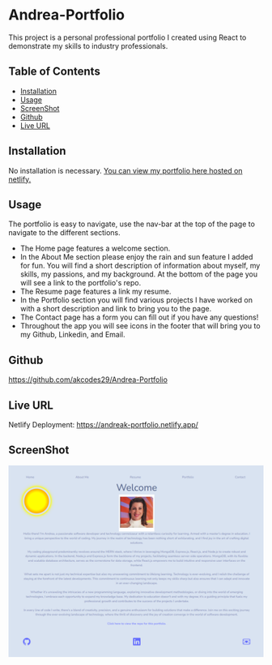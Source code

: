 # Andrea-Portfolio
This project is a personal professional portfolio I created using React to demonstrate my skills to industry professionals.

## Table of Contents
- [Installation](#installation)
- [Usage](#usage)
- [ScreenShot](#screenshot)
- [Github](#github)
- [Live URL](#live-url)

## Installation
No installation is necessary. [You can view my portfolio here hosted on netlify.](https://andreak-portfolio.netlify.app/)

## Usage
The portfolio is easy to navigate, use the nav-bar at the top of the page to navigate to the different sections. 

* The Home page features a welcome section.
* In the About Me section please enjoy the rain and sun feature I added for fun. You will find a short description of information about myself, my skills, my passions, and my background. At the bottom of the page you will see a link to the portfolio's repo. 
* The Resume page features a link my resume.
* In the Portfolio section you will find various projects I have worked on with a short description and link to bring you to the page. 
* The Contact page has a form you can fill out if you have any questions!
* Throughout the app you will see icons in the footer that will bring you to my Github, Linkedin, and Email.

## Github 
https://github.com/akcodes29/Andrea-Portfolio

## Live URL
Netlify Deployment: https://andreak-portfolio.netlify.app/

## ScreenShot
![Screenshot](portfolioSSreadMe.png)